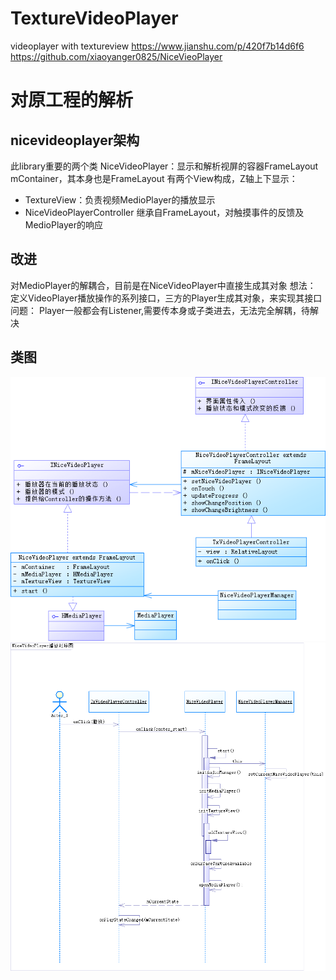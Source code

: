 # TextureVideoPlayer
videoplayer with  textureview
https://www.jianshu.com/p/420f7b14d6f6
https://github.com/xiaoyanger0825/NiceVieoPlayer
# 对原工程的解析
## nicevideoplayer架构
此library重要的两个类
NiceVideoPlayer：显示和解析视屏的容器FrameLayout mContainer，其本身也是FrameLayout
有两个View构成，Z轴上下显示：
* TextureView：负责视频MedioPlayer的播放显示
* NiceVideoPlayerController 继承自FrameLayout，对触摸事件的反馈及MedioPlayer的响应
## 改进
对MedioPlayer的解耦合，目前是在NiceVideoPlayer中直接生成其对象
想法：
定义VideoPlayer播放操作的系列接口，三方的Player生成其对象，来实现其接口
问题：
Player一般都会有Listener,需要传本身或子类进去，无法完全解耦，待解决
## 类图
![class_image](https://github.com/SilentHiKing/TextureVideoPlayer/blob/master/doc/VideoPlayer%E7%B1%BB%E5%9B%BE.png)
![order_image](https://github.com/SilentHiKing/TextureVideoPlayer/blob/master/doc/VideoPlayer%E6%97%B6%E5%BA%8F%E5%9B%BE.png)
